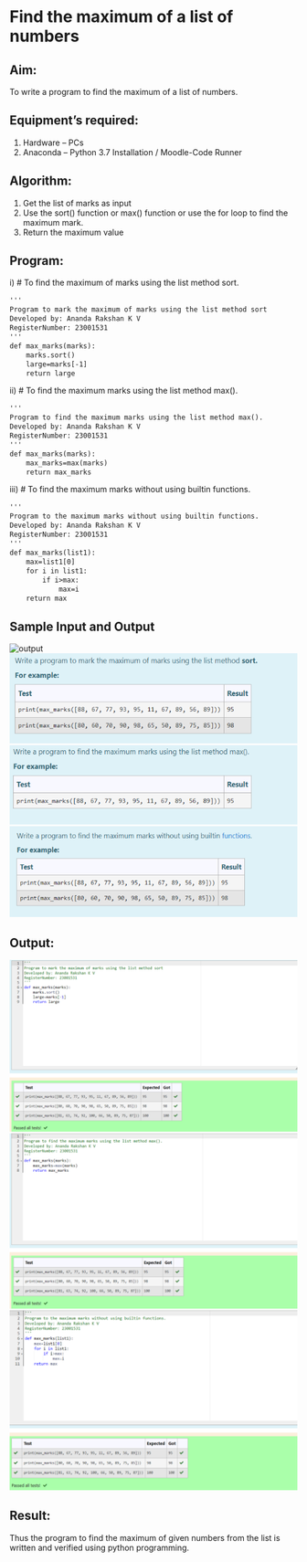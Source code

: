 # Find the maximum of a list of numbers
## Aim:
To write a program to find the maximum of a list of numbers.
## Equipment’s required:
1.	Hardware – PCs
2.	Anaconda – Python 3.7 Installation / Moodle-Code Runner
## Algorithm:
1.	Get the list of marks as input
2.	Use the sort() function or max() function or use the for loop to find the maximum mark.
3.	Return the maximum value
## Program:

i)	# To find the maximum of marks using the list method sort.
```
'''
Program to mark the maximum of marks using the list method sort
Developed by: Ananda Rakshan K V
RegisterNumber: 23001531
'''
def max_marks(marks):
    marks.sort()
    large=marks[-1]
    return large
```

ii)	# To find the maximum marks using the list method max().
```
''' 
Program to find the maximum marks using the list method max().
Developed by: Ananda Rakshan K V
RegisterNumber: 23001531
'''
def max_marks(marks):
    max_marks=max(marks)
    return max_marks
```

iii) # To find the maximum marks without using builtin functions.
```
''' 
Program to the maximum marks without using builtin functions.
Developed by: Ananda Rakshan K V
RegisterNumber: 23001531
'''
def max_marks(list1):
    max=list1[0]
    for i in list1:
        if i>max:
            max=i
    return max
```

## Sample Input and Output
![output](./img/max_marks1.jpg) 
![input](pythonq1_6.png)
![input](pythonq2_6.png)
![input](pythonq3_6.png)
## Output:
![output](pythona1_6.png)
![output](pythona2_6.png)
![output](pythona3_6.png)
## Result:
Thus the program to find the maximum of given numbers from the list is written and verified using python programming.